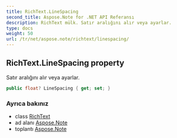 ```yaml
---
title: RichText.LineSpacing
second_title: Aspose.Note for .NET API Referansı
description: RichText mülk. Satır aralığını alır veya ayarlar.
type: docs
weight: 50
url: /tr/net/aspose.note/richtext/linespacing/
---
```

## RichText.LineSpacing property

Satır aralığını alır veya ayarlar.

```csharp
public float? LineSpacing { get; set; }
```

### Ayrıca bakınız

* class [RichText](../)
* ad alanı [Aspose.Note](../../richtext/)
* toplantı [Aspose.Note](../../../)


